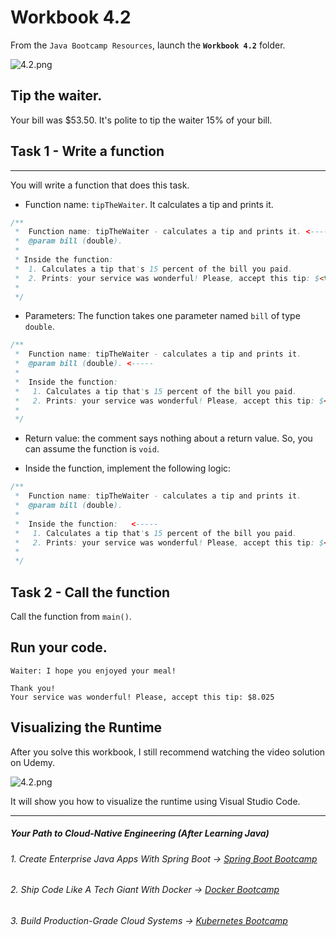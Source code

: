 # Workbook 4.2

From the `Java Bootcamp Resources`, launch the **`Workbook 4.2`** folder.

![4.2.png](https://firebasestorage.googleapis.com/v0/b/learnthepart-75aed.appspot.com/o/images%2F5697a3d6-c991-42e6-9950-9484a32a1afb?alt=media&token=663297d4-4794-479f-9461-330aac1b7127)

## Tip the waiter.
Your bill was $53.50. It's polite to tip the waiter 15% of your bill.

## Task 1 - Write a function
-------------------------

You will write a function that does this task.

- Function name: `tipTheWaiter`. It calculates a tip and prints it.

```java
/**
 *  Function name: tipTheWaiter - calculates a tip and prints it. <-----
 *  @param bill (double).
 *
 * Inside the function:
 *  1. Calculates a tip that's 15 percent of the bill you paid.
 *  2. Prints: your service was wonderful! Please, accept this tip: $<tip>
 *
 */
```

- Parameters: The function takes one parameter named `bill` of type `double`.

```java
/**
 *  Function name: tipTheWaiter - calculates a tip and prints it.
 *  @param bill (double). <-----
 *
 *  Inside the function:
 *   1. Calculates a tip that's 15 percent of the bill you paid.
 *   2. Prints: your service was wonderful! Please, accept this tip: $<tip>
 *
 */
```

- Return value: the comment says nothing about a return value. So, you can assume the function is `void`.

- Inside the function, implement the following logic:

```java
/**
 *  Function name: tipTheWaiter - calculates a tip and prints it.
 *  @param bill (double).
 *
 *  Inside the function:   <-----
 *   1. Calculates a tip that's 15 percent of the bill you paid.
 *   2. Prints: your service was wonderful! Please, accept this tip: $<tip>
 *
 */
```

Task 2 - Call the function
--------------------------

Call the function from `main()`.

Run your code.
--------------
```
Waiter: I hope you enjoyed your meal!
```

```
Thank you!
Your service was wonderful! Please, accept this tip: $8.025
```
## Visualizing the Runtime

After you solve this workbook, I still recommend watching the video solution on Udemy.

![4.2.png](https://firebasestorage.googleapis.com/v0/b/learnthepart-75aed.appspot.com/o/images%2F7f98fc3e-d5ad-4267-88c7-6375884e7536?alt=media&token=34be9080-886d-441f-ade0-c1ab5f39cbe3)

It will show you how to visualize the runtime using Visual Studio Code.

----------
##### Your Path to Cloud-Native Engineering (After Learning Java)
###### 1. Create Enterprise Java Apps With Spring Boot → [Spring Boot Bootcamp](https://www.udemy.com/course/the-complete-spring-boot-development-bootcamp/?couponCode=SPRING_BOOTCAMP)
###### 2. Ship Code Like A Tech Giant With Docker → [Docker Bootcamp](https://www.udemy.com/course/docker-bootcamp-conquer-docker-with-real-world-projects/?couponCode=DOCKER_BOOTCAMP)
###### 3. Build Production-Grade Cloud Systems → [Kubernetes Bootcamp](https://kubernetestraining.io/)